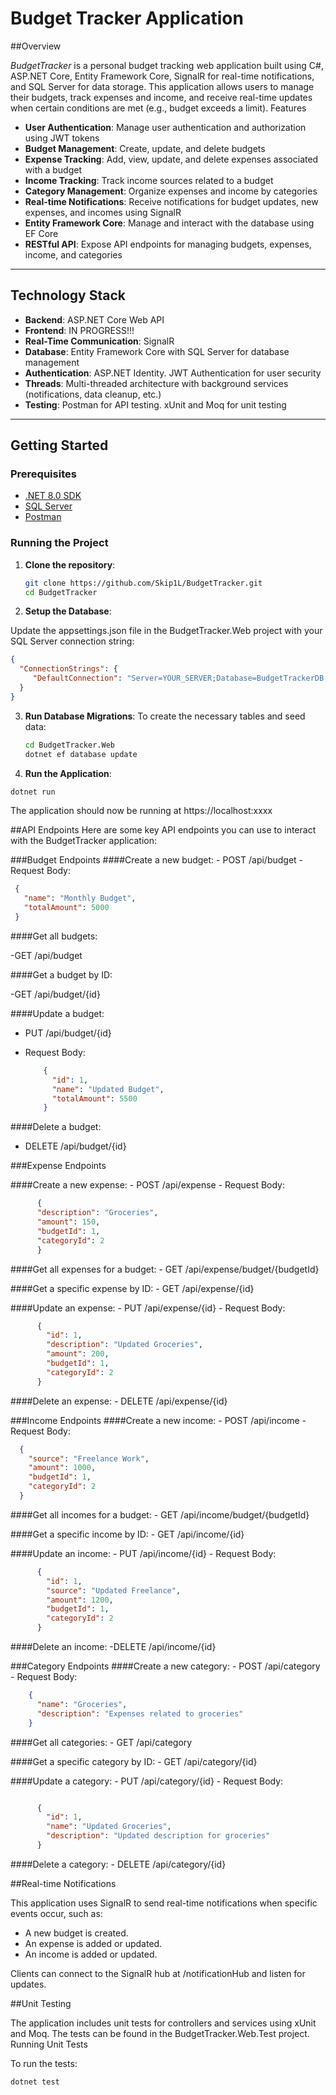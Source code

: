 # Budget Tracker Application

##Overview

*BudgetTracker* is a personal budget tracking web application built using C#, ASP.NET Core, Entity Framework Core, SignalR for real-time notifications, and SQL Server for data storage. This application allows users to manage their budgets, track expenses and income, and receive real-time updates when certain conditions are met (e.g., budget exceeds a limit).
Features

- **User Authentication**: Manage user authentication and authorization using JWT tokens
- **Budget Management**: Create, update, and delete budgets
- **Expense Tracking**: Add, view, update, and delete expenses associated with a budget
- **Income Tracking**: Track income sources related to a budget
- **Category Management**: Organize expenses and income by categories
- **Real-time Notifications**: Receive notifications for budget updates, new expenses, and incomes using SignalR
- **Entity Framework Core**: Manage and interact with the database using EF Core
- **RESTful API**: Expose API endpoints for managing budgets, expenses, income, and categories

---

## Technology Stack

- **Backend**: ASP.NET Core Web API
- **Frontend**: IN PROGRESS!!!
- **Real-Time Communication**: SignalR
- **Database**: Entity Framework Core with SQL Server for database management
- **Authentication**: ASP.NET Identity. JWT Authentication for user security
- **Threads**: Multi-threaded architecture with background services (notifications, data cleanup, etc.)
- **Testing**: Postman for API testing. xUnit and Moq for unit testing

---

## Getting Started

### Prerequisites

- [.NET 8.0 SDK](https://dotnet.microsoft.com/download/dotnet/7.0)
- [SQL Server](https://www.microsoft.com/en-us/sql-server/sql-server-downloads)
- [Postman](https://www.postman.com/downloads/)
  
### Running the Project

1. **Clone the repository**:
   ```bash
   git clone https://github.com/Skip1L/BudgetTracker.git
   cd BudgetTracker
   ```

2. **Setup the Database**:

Update the appsettings.json file in the BudgetTracker.Web project with your SQL Server connection string:
  ```json
  {
    "ConnectionStrings": {
       "DefaultConnection": "Server=YOUR_SERVER;Database=BudgetTrackerDB;Trusted_Connection=True;MultipleActiveResultSets=true"
    }
  }
  ```

3. **Run Database Migrations**: To create the necessary tables and seed data:
   ```bash
   cd BudgetTracker.Web
   dotnet ef database update
   ```

4. **Run the Application**:

  ```bash
  dotnet run
  ```
The application should now be running at https://localhost:xxxx

##API Endpoints
Here are some key API endpoints you can use to interact with the BudgetTracker application:

###Budget Endpoints
####Create a new budget:
    - POST /api/budget
    - Request Body:
   ```json
    {
      "name": "Monthly Budget",
      "totalAmount": 5000
    }
   ```

####Get all budgets:

   -GET /api/budget

####Get a budget by ID:

  -GET /api/budget/{id}

####Update a budget:

  - PUT /api/budget/{id}
  - Request Body:

    ```json
        {
          "id": 1,
          "name": "Updated Budget",
          "totalAmount": 5500
        }
    ```
####Delete a budget:
   - DELETE /api/budget/{id}
    

###Expense Endpoints

####Create a new expense:
    - POST /api/expense
    - Request Body:

  ```json
        {
        "description": "Groceries",
        "amount": 150,
        "budgetId": 1,
        "categoryId": 2
        }
  ```

####Get all expenses for a budget:
    - GET /api/expense/budget/{budgetId}

####Get a specific expense by ID:
    - GET /api/expense/{id}

####Update an expense:
    - PUT /api/expense/{id}
    - Request Body:

  ```json
        {
          "id": 1,
          "description": "Updated Groceries",
          "amount": 200,
          "budgetId": 1,
          "categoryId": 2
        }
  ```
####Delete an expense:
    - DELETE /api/expense/{id}

###Income Endpoints
####Create a new income:
    - POST /api/income
    - Request Body:

  ```json
    {
      "source": "Freelance Work",
      "amount": 1000,
      "budgetId": 1,
      "categoryId": 2
    }
  ```
####Get all incomes for a budget:
    - GET /api/income/budget/{budgetId}

####Get a specific income by ID:
    - GET /api/income/{id}

####Update an income:
    - PUT /api/income/{id}
    - Request Body:

  ```json
        {
          "id": 1,
          "source": "Updated Freelance",
          "amount": 1200,
          "budgetId": 1,
          "categoryId": 2
        }
  ```
####Delete an income:
    -DELETE /api/income/{id}

###Category Endpoints
####Create a new category:
    - POST /api/category
    - Request Body:
```json
    {
      "name": "Groceries",
      "description": "Expenses related to groceries"
    }
```
####Get all categories:
    - GET /api/category

####Get a specific category by ID:
    - GET /api/category/{id}

####Update a category:
    - PUT /api/category/{id}
    - Request Body:

  ```json

        {
          "id": 1,
          "name": "Updated Groceries",
          "description": "Updated description for groceries"
        }
  ```
####Delete a category:
    - DELETE /api/category/{id}

##Real-time Notifications

This application uses SignalR to send real-time notifications when specific events occur, such as:

  - A new budget is created.
  - An expense is added or updated.
  - An income is added or updated.

Clients can connect to the SignalR hub at /notificationHub and listen for updates.

##Unit Testing

The application includes unit tests for controllers and services using xUnit and Moq. The tests can be found in the BudgetTracker.Web.Test project.
Running Unit Tests

To run the tests:
  ```bash
  dotnet test
  ```
